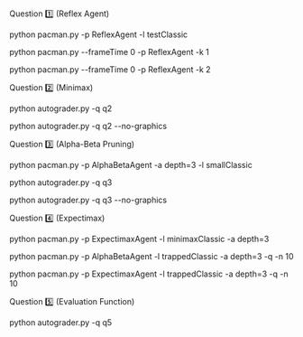 Question 1️⃣ (Reflex Agent)

python pacman.py -p ReflexAgent -l testClassic

python pacman.py --frameTime 0 -p ReflexAgent -k 1

python pacman.py --frameTime 0 -p ReflexAgent -k 2

Question 2️⃣ (Minimax)

python autograder.py -q q2

python autograder.py -q q2 --no-graphics

Question 3️⃣ (Alpha-Beta Pruning)

python pacman.py -p AlphaBetaAgent -a depth=3 -l smallClassic

python autograder.py -q q3

python autograder.py -q q3 --no-graphics

Question 4️⃣ (Expectimax)

python pacman.py -p ExpectimaxAgent -l minimaxClassic -a depth=3

python pacman.py -p AlphaBetaAgent -l trappedClassic -a depth=3 -q -n 10

python pacman.py -p ExpectimaxAgent -l trappedClassic -a depth=3 -q -n 10

Question 5️⃣ (Evaluation Function)

python autograder.py -q q5
